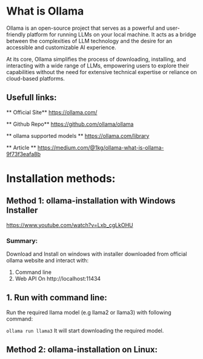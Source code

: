# What is Ollama

Ollama is an open-source project that serves as a powerful and user-friendly platform for running LLMs on your local machine. It acts as a bridge between the complexities of LLM technology and the desire for an accessible and customizable AI experience.

At its core, Ollama simplifies the process of downloading, installing, and interacting with a wide range of LLMs, empowering users to explore their capabilities without the need for extensive technical expertise or reliance on cloud-based platforms. 

## Usefull links:
** Official Site** https://ollama.com/

** Github Repo** https://github.com/ollama/ollama

** ollama supported models ** https://ollama.com/library

** Article ** https://medium.com/@1kg/ollama-what-is-ollama-9f73f3eafa8b

# Installation methods:

## Method 1: ollama-installation with Windows Installer

https://www.youtube.com/watch?v=Lxb_cgLkOHU
### Summary:
Download and Install on windows with installer downloaded from official ollama website and interact with:
1. Command line
2. Web API On http://localhost:11434

## 1. Run with command line:
Run the required llama model (e.g llama2 or llama3) with following command:

`
ollama run llama3
`
It will start downloading the required model.



## Method 2: ollama-installation on Linux:

